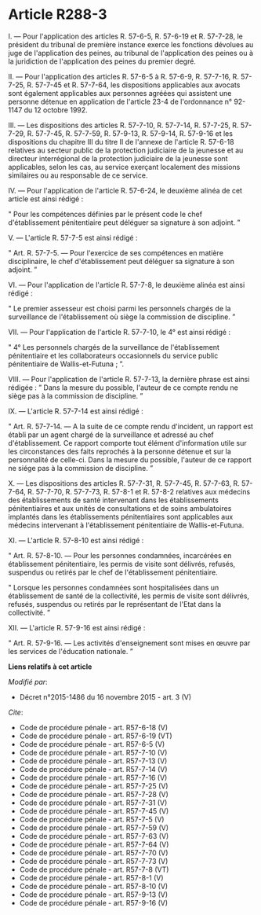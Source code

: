 # Article R288-3

I. ― Pour l'application des articles R. 57-6-5, R. 57-6-19 et R. 57-7-28, le président du tribunal de première instance
exerce les fonctions dévolues au juge de l'application des peines, au tribunal de l'application des peines ou à la
juridiction de l'application des peines du premier degré. 

II. ― Pour l'application des articles R. 57-6-5 à R. 57-6-9, R. 57-7-16, R. 57-7-25, R. 57-7-45 et R. 57-7-64, les
dispositions applicables aux avocats sont également applicables aux personnes agréées qui assistent une personne détenue en
application de l'article 23-4 de l'ordonnance n° 92-1147 du 12 octobre 1992. 

III. ― Les dispositions des articles R. 57-7-10, R. 57-7-14, R. 57-7-25, R. 57-7-29, R. 57-7-45, R. 57-7-59, R. 57-9-13, R.
57-9-14, R. 57-9-16 et les dispositions du chapitre III du titre II de l'annexe de l'article R. 57-6-18 relatives au secteur
public de la protection judiciaire de la jeunesse et au directeur interrégional de la protection judiciaire de la jeunesse
sont applicables, selon les cas, au service exerçant localement des missions similaires ou au responsable de ce service. 

IV. ― Pour l'application de l'article R. 57-6-24, le deuxième alinéa de cet article est ainsi rédigé : 

" Pour les compétences définies par le présent code le chef d'établissement pénitentiaire peut déléguer sa signature à son
adjoint. ” 

V. ― L'article R. 57-7-5 est ainsi rédigé : 

" Art. R. 57-7-5. ― Pour l'exercice de ses compétences en matière disciplinaire, le chef d'établissement peut déléguer sa
signature à son adjoint. ” 

VI. ― Pour l'application de l'article R. 57-7-8, le deuxième alinéa est ainsi rédigé : 

" Le premier assesseur est choisi parmi les personnels chargés de la surveillance de l'établissement où siège la commission
de discipline. ” 

VII. ― Pour l'application de l'article R. 57-7-10, le 4° est ainsi rédigé : 

" 4° Les personnels chargés de la surveillance de l'établissement pénitentiaire et les collaborateurs occasionnels du service
public pénitentiaire de Wallis-et-Futuna ; ”. 

VIII. ― Pour l'application de l'article R. 57-7-13, la dernière phrase est ainsi rédigée : ” Dans la mesure du possible,
l'auteur de ce compte rendu ne siège pas à la commission de discipline. ” 

IX. ― L'article R. 57-7-14 est ainsi rédigé : 

" Art. R. 57-7-14. ― A la suite de ce compte rendu d'incident, un rapport est établi par un agent chargé de la surveillance
et adressé au chef d'établissement. Ce rapport comporte tout élément d'information utile sur les circonstances des faits
reprochés à la personne détenue et sur la personnalité de celle-ci. Dans la mesure du possible, l'auteur de ce rapport ne
siége pas à la commission de discipline. ” 

X. ― Les dispositions des articles R. 57-7-31, R. 57-7-45, R. 57-7-63, R. 57-7-64, R. 57-7-70, R. 57-7-73, R. 57-8-1 et R.
57-8-2 relatives aux médecins des établissements de santé intervenant dans les établissements pénitentiaires et aux unités de
consultations et de soins ambulatoires implantés dans les établissements pénitentiaires sont applicables aux médecins
intervenant à l'établissement pénitentiaire de Wallis-et-Futuna. 

XI. ― L'article R. 57-8-10 est ainsi rédigé : 

" Art. R. 57-8-10. ― Pour les personnes condamnées, incarcérées en établissement pénitentiaire, les permis de visite sont
délivrés, refusés, suspendus ou retirés par le chef de l'établissement pénitentiaire. 

" Lorsque les personnes condamnées sont hospitalisées dans un établissement de santé de la collectivité, les permis de visite
sont délivrés, refusés, suspendus ou retirés par le représentant de l'Etat dans la collectivité. ” 

XII. ― L'article R. 57-9-16 est ainsi rédigé : 

" Art. R. 57-9-16. ― Les activités d'enseignement sont mises en œuvre par les services de l'éducation nationale. ”

**Liens relatifs à cet article**

_Modifié par_:

  - Décret n°2015-1486 du 16 novembre 2015 - art. 3 (V)

_Cite_:

  - Code de procédure pénale - art. R57-6-18 (V)
  - Code de procédure pénale - art. R57-6-19 (VT)
  - Code de procédure pénale - art. R57-6-5 (V)
  - Code de procédure pénale - art. R57-7-10 (V)
  - Code de procédure pénale - art. R57-7-13 (V)
  - Code de procédure pénale - art. R57-7-14 (V)
  - Code de procédure pénale - art. R57-7-16 (V)
  - Code de procédure pénale - art. R57-7-25 (V)
  - Code de procédure pénale - art. R57-7-28 (V)
  - Code de procédure pénale - art. R57-7-31 (V)
  - Code de procédure pénale - art. R57-7-45 (V)
  - Code de procédure pénale - art. R57-7-5 (V)
  - Code de procédure pénale - art. R57-7-59 (V)
  - Code de procédure pénale - art. R57-7-63 (V)
  - Code de procédure pénale - art. R57-7-64 (V)
  - Code de procédure pénale - art. R57-7-70 (V)
  - Code de procédure pénale - art. R57-7-73 (V)
  - Code de procédure pénale - art. R57-7-8 (VT)
  - Code de procédure pénale - art. R57-8-1 (V)
  - Code de procédure pénale - art. R57-8-10 (V)
  - Code de procédure pénale - art. R57-9-13 (V)
  - Code de procédure pénale - art. R57-9-16 (V)
